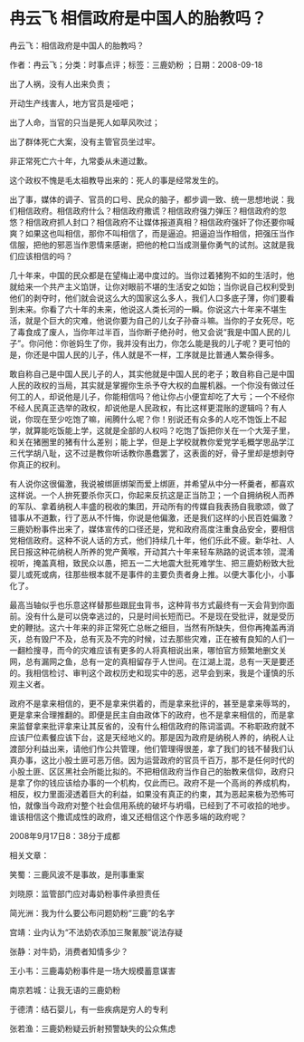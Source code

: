 # 冉云飞  相信政府是中国人的胎教吗？  
  
冉云飞：相信政府是中国人的胎教吗？  
作者：冉云飞；分类：时事点评；标签：三鹿奶粉 ；日期：2008-09-18  
出了人祸，没有人出来负责；  
开动生产线害人，地方官员是哑吧；  
出了人命，当官的只当是死人如草风吹过；  
出了群体死亡大案，没有主管官员坐过牢。  
非正常死亡六十年，九常委从未道过歉。  
这个政权不愧是毛太祖教导出来的：死人的事是经常发生的。  
出了事，媒体的调子、官员的口号、民众的脑子，都步调一致、统一思想地说：我们相信政府。相信政府什么？相信政府撒谎？相信政府强力弹压？相信政府的忽悠？相信政府抓人封口？相信政府不让媒体报道真相？相信政府强奸了你还要你喊爽？如果这也叫相信，那你不叫相信了，而是逼迫。把逼迫当作相信，把强压当作信服，把他的邪恶当作恩情来感谢，把他的枪口当成测量你勇气的试剂。这就是我们应该相信的吗？  
几十年来，中国的民众都是在望梅止渴中度过的。当你过着猪狗不如的生活时，他就给来一个共产主义馅饼，让你对眼前不堪的生活安之如饴；当你说自己权利受到他们的剥夺时，他们就会说这么大的国家这么多人，我们人口多底子薄，你们要看到未来。你看了六十年的未来，他说这人类长河的一瞬。你说这六十年来不堪生活，就是个巨大的灾难，他说你要为自己的儿女子孙奋斗嘛。当你的子女死尽，吃了毒食成了废人，当你年过半百，当你断子绝孙时，他又会说“我是中国人民的儿子”。你问他：你爸妈生了你，我并没有出力，你怎么能是我的儿子呢？更可怕的是，你还是中国人民的儿子，伟人就是不一样，工序就是比普通人繁杂得多。  
敢自称自己是中国人民儿子的人，其实他就是中国人民的老子；敢自称自己是中国人民的政权的当局，其实就是掌握你生杀予夺大权的血腥机器。一个你没有做过任何工的人，却说他是儿子，你能相信吗？他让你占小便宜却吃了大亏；一个不经你不经人民真正选举的政权，却说他是人民政权，有比这样更混账的逻辑吗？有人说，你现在至少吃饱了嘛，闹腾什么呢？你！别说还有众多的人吃不饱饭上不起学，就算能吃饭能上学，这就是全部的人权吗？吃饱了饭把你关在一个大笼子里，和关在猪圈里的猪有什么差别；能上学，但是上学校就教你爱党学毛概学思品学江三代学胡八耻，这不过是教你听话教你愚蠢罢了，这表面的好，骨子里却是想剥夺你真正的权利。  
有人说你这很偏激，我说被绑匪绑架而爱上绑匪，并希望从中分一杯羹者，都喜欢这样说。一个人拚死要杀你灭口，你起来反抗这是正当防卫；一个自拥纳税人而养的军队、拿着纳税人丰盛的税收的集团，开动所有的传媒自我表扬自我歌颂，做了错事从不道歉，行了恶从不忏悔，你说是他偏激，还是我们这样的小民百姓偏激？三鹿奶粉事件出来了，媒体宣传的口径还是，党和政府高度注重食品安全，要相信党相信政府。这种不说人话的方式，他们持续几十年，他们乐此不疲。新华社、人民日报这种花纳税人所养的党产黄喉，开动其六十年来轻车熟路的说谎本领，混淆视听，掩盖真相，致民众以愚，把五一二大地震大批死难学生、把三鹿奶粉致大批婴儿或死或病，往那些根本就不是事件的主要负责者身上推。以便大事化小，小事化了。  
最高当轴似乎也乐意这样替那些跟屁虫背书，这种背书方式最终有一天会背到你面前。没有什么是可以侥幸逃过的，只是时间长短而已。不是现在受批评，就是受历史的鞭挞。这六十年来的非正常死亡总帐之细目，当然有所缺失，但你再掩盖再消灭，总有毁尸不及，总有灭及不完的时候，过去那些灾难，正在被有良知的人们一一翻检搜寻，而今的灾难应该有更多的人将真相说出来，哪怕官方频繁地删文关网，总有漏网之鱼，总有一定的真相留存于人世间。在江湖上混，总有一天是要还的。我相信检讨、审判这个政权历史和现实中的恶，迟早会到来，我是个谨慎的乐观主义者。  
政府不是拿来相信的，更不是拿来供着的，而是拿来批评的，甚至是拿来辱骂的，更是拿来合理推翻的。即便是民主自由政体下的政府，也不是拿来相信的，而是拿来监督拿来批评拿来让其反省的，没有什么相信政府的陈词滥调。不称职政府就不应该尸位素餐应该下台，这是天经地义的。那是因为政府是纳税人养的，纳税人让渡部分利益出来，请他们作公共管理，他们管理得很差，拿了我们的钱不替我们认真办事，这比小股土匪可恶万倍。因为运营政府的官员千百万，那不是任何时代的小股土匪、区区黑社会所能比拟的。不把相信政府当作自己的胎教来信仰，政府只是拿了你的钱应该给办事的一个机构，仅此而已。政府不是一个高尚的养成机构，相反，权力里面浸透着巨大的利益，如果没有真正的约束，其为恶起来极为恐怖可怕，就像当今政府对整个社会信用系统的破坏与坍塌，已经到了不可收拾的地步。谁该相信这个撒谎成性的政府，谁又还相信这个作恶多端的政府呢？  
2008年9月17日8：38分于成都  
  
相关文章：  
笑蜀：三鹿风波不是事故，是刑事重案  
刘晓原：监管部门应对毒奶粉事件承担责任  
简光洲：我为什么要公布问题奶粉“三鹿”的名字  
宫靖：业内认为“不法奶农添加三聚氰胺”说法存疑  
张静：对牛奶，消费者知情多少？  
王小韦：三鹿毒奶粉事件是一场大规模蓄意谋害  
南京若城：让我无语的三鹿奶粉  
于德清：结石婴儿，有一些疾病是穷人的专利  
张若渔：三鹿奶粉疑云折射预警缺失的公众焦虑
